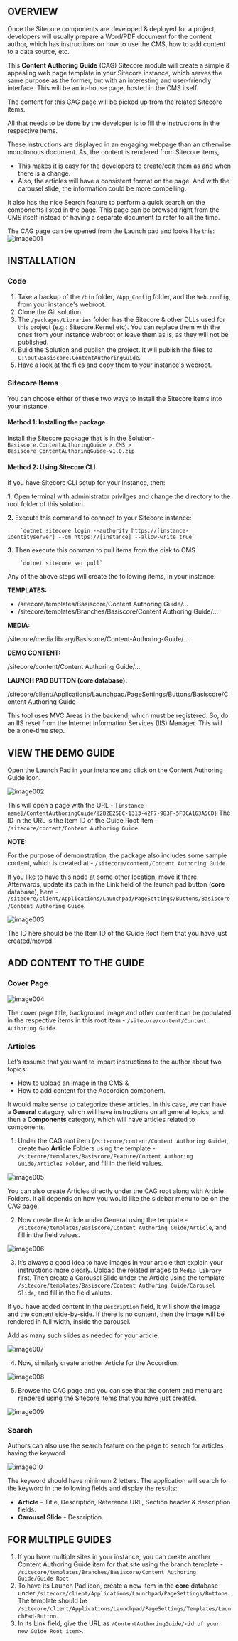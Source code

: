 ## OVERVIEW

Once the Sitecore components are developed & deployed for a project, developers will usually prepare a Word/PDF document for the content author, which has instructions on how to use the CMS, how to add content to a data source, etc.

This **Content Authoring Guide** (CAG) Sitecore module will create a simple & appealing web page template in your Sitecore instance, which serves the same purpose as the former, but with an interesting and user-friendly interface. 
This will be an in-house page, hosted in the CMS itself.  

The content for this CAG page will be picked up from the related Sitecore items. 

All that needs to be done by the developer is to fill the instructions in the respective items.

These instructions are displayed in an engaging webpage than an otherwise monotonous document.
As, the content is rendered from Sitecore items, 
- This makes it is easy for the developers to create/edit them as and when there is a change.
- Also, the articles will have a consistent format on the page. And with the carousel slide, the information could be more compelling.

It also has the nice Search feature to perform a quick search on the components listed in the page.
This page can be browsed right from the CMS itself instead of having a separate document to refer to all the time.

The CAG page can be opened from the Launch pad and looks like this: 
![image001](https://user-images.githubusercontent.com/24619393/203292880-37f129ac-ea33-4362-b895-a55060241d03.png)

## INSTALLATION

### Code
1.	Take a backup of the `/bin` folder, `/App_Config` folder, and the `Web.config`, from your instance's webroot.
2.	Clone the Git solution.
3.	The `/packages/Libraries` folder has the Sitecore & other DLLs used for this project (e.g.: Sitecore.Kernel etc). You can replace them with the ones from your instance webroot or leave them as is, as they will not be published.
4.	Build the Solution and publish the project. It will publish the files to `C:\out\Basiscore.ContentAuthoringGuide`.
5.	Have a look at the files and copy them to your instance's webroot. 

### Sitecore Items
You can choose either of these two ways to install the Sitecore items into your instance.

#### Method 1: Installing the package

Install the Sitecore package that is in the Solution- `Basiscore.ContentAuthoringGuide > CMS > Basiscore_ContentAuthoringGuide-v1.0.zip`  

#### Method 2: Using Sitecore CLI

If you have Sitecore CLI setup for your instance, then:

 **1.** Open terminal with administrator privilges and change the directory to the root folder of this solution.
 
 **2.** Execute this command to connect to your Sitecore instance:
 
        `dotnet sitecore login --authority https://[instance-identityserver] --cm https://[instance] --allow-write true`
        
 **3.** Then execute this comman to pull items from the disk to CMS
 
        `dotnet sitecore ser pull`
        

Any of the above steps will create the following items, in your instance:

**TEMPLATES:**

- /sitecore/templates/Basiscore/Content Authoring Guide/…
- /sitecore/templates/Branches/Basiscore/Content Authoring Guide/…

**MEDIA:**

/sitecore/media library/Basiscore/Content-Authoring-Guide/...

**DEMO CONTENT:**

/sitecore/content/Content Authoring Guide/…

**LAUNCH PAD BUTTON (core database):**

/sitecore/client/Applications/Launchpad/PageSettings/Buttons/Basiscore/Content Authoring Guide

This tool uses MVC Areas in the backend, which must be registered. So, do an IIS reset from the Internet Information Services (IIS) Manager. This will be a one-time step.

## VIEW THE DEMO GUIDE

Open the Launch Pad in your instance and click on the Content Authoring Guide icon. 

 ![image002](https://user-images.githubusercontent.com/24619393/203295548-c0de76bc-dbe7-425f-afc2-b04bee9532ed.png)


This will open a page with the URL - 
`[instance-name]/ContentAuthoringGuide/{2B2E25EC-1313-42F7-983F-5FDCA163A5CD}`
The ID in the URL is the Item ID of the Guide Root Item - `/sitecore/content/Content Authoring Guide`.

**NOTE:**

For the purpose of demonstration, the package also includes some sample content, which is created at - `/sitecore/content/Content Authoring Guide`.

If you like to have this node at some other location, move it there. Afterwards, update its path in the Link field of the launch pad button (**core** database), here -
`/sitecore/client/Applications/Launchpad/PageSettings/Buttons/Basiscore/Content Authoring Guide`.

![image003](https://user-images.githubusercontent.com/24619393/203295664-4c98e1f7-d21f-4f0b-9b41-1ba14fa1c3af.png)

The ID here should be the Item ID of the Guide Root Item that you have just created/moved.

## ADD CONTENT TO THE GUIDE

### Cover Page
 
 ![image004](https://user-images.githubusercontent.com/24619393/203295733-7683b1d1-ed82-4b00-b3f1-3ffb8becf4f6.png)

The cover page title, background image and other content can be populated in the respective items in this root item - `/sitecore/content/Content Authoring Guide`.

### Articles

Let’s assume that you want to impart instructions to the author about two topics: 
- How to upload an image in the CMS &
- How to add content for the Accordion component.

It would make sense to categorize these articles. In this case, we can have a **General** category, which will have instructions on all general topics, and then a **Components** category, which will have articles related to components.

1. Under the CAG root item (`/sitecore/content/Content Authoring Guide`), create two **Article** Folders using the template - `/sitecore/templates/Basiscore/Feature/Content Authoring Guide/Articles Folder`, and fill in the field values.

 ![image005](https://user-images.githubusercontent.com/24619393/203295828-6abd8fff-e59b-440a-a93d-d7d0b7141455.png)

You can also create Articles directly under the CAG root along with Article Folders. It all depends on how you would like the sidebar menu to be on the CAG page.

2. Now create the Article under General using the template - `/sitecore/templates/Basiscore/Content Authoring Guide/Article`, and fill in the field values.

 ![image006](https://user-images.githubusercontent.com/24619393/203295889-9c2ce51e-6605-4569-85a1-143b87514ed5.png)

3. It’s always a good idea to have images in your article that explain your instructions more clearly.
Upload the related images to `Media Library` first. Then create a Carousel Slide under the Article using the template - `/sitecore/templates/Basiscore/Content Authoring Guide/Carousel Slide`, and fill in the field values.

If you have added content in the `Description` field, it will show the image and the content side-by-side. If there is no content, then the image will be rendered in full width, inside the carousel.

Add as many such slides as needed for your article.

![image007](https://user-images.githubusercontent.com/24619393/203295975-719f7f8d-2249-4faf-81bf-6f7b6f6d7934.png)

 4. Now, similarly create another Article for the Accordion.

 ![image008](https://user-images.githubusercontent.com/24619393/203296057-1b7464e4-a2d7-4b06-98a0-4242e64f6c09.png)

5. Browse the CAG page and you can see that the content and menu are rendered using the Sitecore items that you have just created.

 ![image009](https://user-images.githubusercontent.com/24619393/203296123-138c30fe-c300-40e4-a6b0-783829b6fd84.png)



### Search

Authors can also use the search feature on the page to search for articles having the keyword.

 ![image010](https://user-images.githubusercontent.com/24619393/203296175-2c171668-b7b6-406c-9a9d-cc4234ed9f1d.png)

The keyword should have minimum 2 letters. 
The application will search for the keyword in the following fields and display the results:
- **Article** - Title, Description, Reference URL, Section header & description fields.
- **Carousel Slide** - Description.

## FOR MULTIPLE GUIDES

1. If you have multiple sites in your instance, you can create another Content Authoring Guide item for that site using the branch template - `/sitecore/templates/Branches/Basiscore/Content Authoring Guide/Guide Root`
2. To have its Launch Pad icon, create a new item in the **core** database under `/sitecore/client/Applications/Launchpad/PageSettings/Buttons`. 
The template should be `/sitecore/client/Applications/Launchpad/PageSettings/Templates/LaunchPad-Button`.
3. In its Link field, give the URL as `/ContentAuthoringGuide/<id of your new Guide Root item>`.
